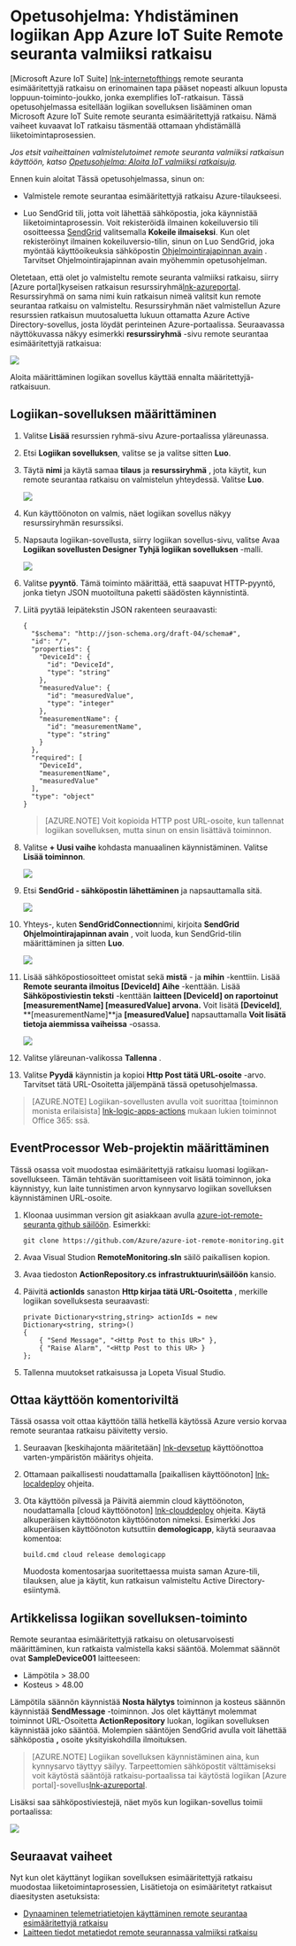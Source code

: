 <properties
  pageTitle="Azure IoT ohjelmistopaketissa ja logiikka sovellusten | Microsoft Azure"
  description="Opetusohjelma siitä, miten voit yhdistää logiikan sovellusten Azure IoT ohjelmistopakettiin Liiketoimintaprosessi varten."
  services=""
  suite="iot-suite"
  documentationCenter=""
  authors="aguilaaj"
  manager="timlt"
  editor=""/>

<tags
  ms.service="iot-suite"
  ms.devlang="na"
  ms.topic="article"
  ms.tgt_pltfrm="na"
  ms.workload="na"
  ms.date="08/16/2016"
  ms.author="araguila"/>
  
# <a name="tutorial-connect-logic-app-to-your-azure-iot-suite-remote-monitoring-preconfigured-solution"></a>Opetusohjelma: Yhdistäminen logiikan App Azure IoT Suite Remote seuranta valmiiksi ratkaisu

[Microsoft Azure IoT Suite] [ lnk-internetofthings] remote seuranta esimääritettyjä ratkaisu on erinomainen tapa pääset nopeasti alkuun lopusta loppuun-toiminto-joukko, jonka exemplifies IoT-ratkaisun. Tässä opetusohjelmassa esitellään logiikan sovelluksen lisääminen oman Microsoft Azure IoT Suite remote seuranta esimääritettyjä ratkaisu. Nämä vaiheet kuvaavat IoT ratkaisu täsmentää ottamaan yhdistämällä liiketoimintaprosessien.

_Jos etsit vaiheittainen valmistelutoimet remote seuranta valmiiksi ratkaisun käyttöön, katso [Opetusohjelma: Aloita IoT valmiiksi ratkaisuja][lnk-getstarted]._

Ennen kuin aloitat Tässä opetusohjelmassa, sinun on:

- Valmistele remote seurantaa esimääritettyjä ratkaisu Azure-tilaukseesi.

- Luo SendGrid tili, jotta voit lähettää sähköpostia, joka käynnistää liiketoimintaprosessin. Voit rekisteröidä ilmainen kokeiluversio tili osoitteessa [SendGrid](https://sendgrid.com/) valitsemalla **Kokeile ilmaiseksi**. Kun olet rekisteröinyt ilmainen kokeiluversio-tilin, sinun on Luo SendGrid, joka myöntää käyttöoikeuksia sähköpostin [Ohjelmointirajapinnan avain](https://sendgrid.com/docs/User_Guide/Settings/api_keys.html) . Tarvitset Ohjelmointirajapinnan avain myöhemmin opetusohjelman.

Oletetaan, että olet jo valmisteltu remote seuranta valmiiksi ratkaisu, siirry [Azure portal]kyseisen ratkaisun resurssiryhmä[lnk-azureportal]. Resurssiryhmä on sama nimi kuin ratkaisun nimeä valitsit kun remote seurantaa ratkaisu on valmisteltu. Resurssiryhmän näet valmistellun Azure resurssien ratkaisun muutosaluetta lukuun ottamatta Azure Active Directory-sovellus, josta löydät perinteinen Azure-portaalissa. Seuraavassa näyttökuvassa näkyy esimerkki **resurssiryhmä** -sivu remote seurantaa esimääritettyjä ratkaisua:

![](media/iot-suite-logic-apps-tutorial/resourcegroup.png)

Aloita määrittäminen logiikan sovellus käyttää ennalta määritettyjä-ratkaisuun.

## <a name="set-up-the-logic-app"></a>Logiikan-sovelluksen määrittäminen

1. Valitse __Lisää__ resurssien ryhmä-sivu Azure-portaalissa yläreunassa.

2. Etsi __Logiikan sovelluksen__, valitse se ja valitse sitten **Luo**.

3. Täytä __nimi__ ja käytä samaa **tilaus** ja **resurssiryhmä** , jota käytit, kun remote seurantaa ratkaisu on valmistelun yhteydessä. Valitse __Luo__.

    ![](media/iot-suite-logic-apps-tutorial/createlogicapp.png)

4. Kun käyttöönoton on valmis, näet logiikan sovellus näkyy resurssiryhmän resurssiksi.

5. Napsauta logiikan-sovellusta, siirry logiikan sovellus-sivu, valitse Avaa **Logiikan sovellusten Designer** **Tyhjä logiikan sovelluksen** -malli.

    ![](media/iot-suite-logic-apps-tutorial/logicappsdesigner.png)

6. Valitse __pyyntö__. Tämä toiminto määrittää, että saapuvat HTTP-pyyntö, jonka tietyn JSON muotoiltuna paketti säädösten käynnistintä.

7. Liitä pyytää leipätekstin JSON rakenteen seuraavasti:

    ```
    {
      "$schema": "http://json-schema.org/draft-04/schema#",
      "id": "/",
      "properties": {
        "DeviceId": {
          "id": "DeviceId",
          "type": "string"
        },
        "measuredValue": {
          "id": "measuredValue",
          "type": "integer"
        },
        "measurementName": {
          "id": "measurementName",
          "type": "string"
        }
      },
      "required": [
        "DeviceId",
        "measurementName",
        "measuredValue"
      ],
      "type": "object"
    }
    ```
    
    > [AZURE.NOTE] Voit kopioida HTTP post URL-osoite, kun tallennat logiikan sovelluksen, mutta sinun on ensin lisättävä toiminnon.

8. Valitse __+ Uusi vaihe__ kohdasta manuaalinen käynnistäminen. Valitse **Lisää toiminnon**.

    ![](media/iot-suite-logic-apps-tutorial/logicappcode.png)

9. Etsi **SendGrid - sähköpostin lähettäminen** ja napsauttamalla sitä.

    ![](media/iot-suite-logic-apps-tutorial/logicappaction.png)

10. Yhteys-, kuten **SendGridConnection**nimi, kirjoita **SendGrid Ohjelmointirajapinnan avain** , voit luoda, kun SendGrid-tilin määrittäminen ja sitten **Luo**.

    ![](media/iot-suite-logic-apps-tutorial/sendgridconnection.png)

11. Lisää sähköpostiosoitteet omistat sekä **mistä** - ja **mihin** -kenttiin. Lisää **Remote seuranta ilmoitus [DeviceId]** **Aihe** -kenttään. Lisää **Sähköpostiviestin teksti** -kenttään **laitteen [DeviceId] on raportoinut [measurementName] [measuredValue] arvona.** Voit lisätä **[DeviceId]**, **[measurementName]**ja **[measuredValue]** napsauttamalla **Voit lisätä tietoja aiemmissa vaiheissa** -osassa.

    ![](media/iot-suite-logic-apps-tutorial/sendgridaction.png)

12. Valitse yläreunan-valikossa __Tallenna__ .

13. Valitse **Pyydä** käynnistin ja kopioi __Http Post tätä URL-osoite__ -arvo. Tarvitset tätä URL-Osoitetta jäljempänä tässä opetusohjelmassa.

> [AZURE.NOTE] Logiikan-sovellusten avulla voit suorittaa [toiminnon monista erilaisista] [ lnk-logic-apps-actions] mukaan lukien toiminnot Office 365: ssä. 

## <a name="set-up-the-eventprocessor-web-job"></a>EventProcessor Web-projektin määrittäminen

Tässä osassa voit muodostaa esimääritettyjä ratkaisu luomasi logiikan-sovellukseen. Tämän tehtävän suorittamiseen voit lisätä toiminnon, joka käynnistyy, kun laite tunnistimen arvon kynnysarvo logiikan sovelluksen käynnistäminen URL-osoite.

1. Kloonaa uusimman version git asiakkaan avulla [azure-iot-remote-seuranta github säilöön][lnk-rmgithub]. Esimerkki:

    ```
    git clone https://github.com/Azure/azure-iot-remote-monitoring.git
    ```

2. Avaa Visual Studion __RemoteMonitoring.sln__ säilö paikallisen kopion.

3. Avaa tiedoston __ActionRepository.cs__ **infrastruktuurin\\säilöön** kansio.

4. Päivitä **actionIds** sanaston __Http kirjaa tätä URL-Osoitetta__ , merkille logiikan sovelluksesta seuraavasti:

    ```
    private Dictionary<string,string> actionIds = new Dictionary<string, string>()
    {
        { "Send Message", "<Http Post to this UR>" },
        { "Raise Alarm", "<Http Post to this UR> }
    };
    ```

5. Tallenna muutokset ratkaisussa ja Lopeta Visual Studio.

## <a name="deploy-from-the-command-line"></a>Ottaa käyttöön komentoriviltä

Tässä osassa voit ottaa käyttöön tällä hetkellä käytössä Azure versio korvaa remote seurantaa ratkaisu päivitetty versio.

1. Seuraavan [keskihajonta määritetään] [ lnk-devsetup] käyttöönottoa varten-ympäristön määritys ohjeita.

2.  Ottamaan paikallisesti noudattamalla [paikallisen käyttöönoton] [ lnk-localdeploy] ohjeita.

3.  Ota käyttöön pilvessä ja Päivitä aiemmin cloud käyttöönoton, noudattamalla [cloud käyttöönoton] [ lnk-clouddeploy] ohjeita. Käytä alkuperäisen käyttöönoton käyttöönoton nimeksi. Esimerkki Jos alkuperäisen käyttöönoton kutsuttiin **demologicapp**, käytä seuraavaa komentoa:

    ``
    build.cmd cloud release demologicapp
    ``
    
    Muodosta komentosarjaa suoritettaessa muista saman Azure-tili, tilauksen, alue ja käytit, kun ratkaisun valmisteltu Active Directory-esiintymä.

## <a name="see-your-logic-app-in-action"></a>Artikkelissa logiikan sovelluksen-toiminto

Remote seurantaa esimääritettyjä ratkaisu on oletusarvoisesti määrittäminen, kun ratkaista valmistella kaksi sääntöä. Molemmat säännöt ovat **SampleDevice001** laitteeseen:

* Lämpötila > 38.00
* Kosteus > 48.00

Lämpötila säännön käynnistää **Nosta hälytys** toiminnon ja kosteus säännön käynnistää **SendMessage** -toiminnon. Jos olet käyttänyt molemmat toiminnot URL-Osoitetta **ActionRepository** luokan, logiikan sovelluksen käynnistää joko sääntöä. Molempien sääntöjen SendGrid avulla voit lähettää sähköpostia **,** osoite yksityiskohdilla ilmoituksen.

> [AZURE.NOTE] Logiikan sovelluksen käynnistäminen aina, kun kynnysarvo täyttyy säilyy. Tarpeettomien sähköpostit välttämiseksi voit käytöstä sääntöjä ratkaisu-portaalissa tai käytöstä logiikan [Azure portal]-sovellus[lnk-azureportal].

Lisäksi saa sähköpostiviestejä, näet myös kun logiikan-sovellus toimii portaalissa:

![](media/iot-suite-logic-apps-tutorial/logicapprun.png)

## <a name="next-steps"></a>Seuraavat vaiheet

Nyt kun olet käyttänyt logiikan sovelluksen esimääritettyjä ratkaisu muodostaa liiketoimintaprosessien, Lisätietoja on esimääritetyt ratkaisut diaesitysten asetuksista:

- [Dynaaminen telemetriatietojen käyttäminen remote seurantaa esimääritettyjä ratkaisu][lnk-dynamic]
- [Laitteen tiedot metatiedot remote seurannassa valmiiksi ratkaisu][lnk-devinfo]

[lnk-dynamic]: iot-suite-dynamic-telemetry.md
[lnk-devinfo]: iot-suite-remote-monitoring-device-info.md

[lnk-internetofthings]: https://azure.microsoft.com/documentation/suites/iot-suite/
[lnk-getstarted]: iot-suite-getstarted-preconfigured-solutions.md
[lnk-azureportal]: https://portal.azure.com
[lnk-logic-apps-actions]: ../connectors/apis-list.md
[lnk-rmgithub]: https://github.com/Azure/azure-iot-remote-monitoring
[lnk-devsetup]: https://github.com/Azure/azure-iot-remote-monitoring/blob/master/Docs/dev-setup.md
[lnk-localdeploy]: https://github.com/Azure/azure-iot-remote-monitoring/blob/master/Docs/local-deployment.md
[lnk-clouddeploy]: https://github.com/Azure/azure-iot-remote-monitoring/blob/master/Docs/cloud-deployment.md
